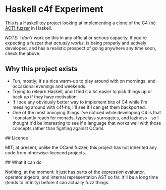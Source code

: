 # Haskell c4f Experiment

This is a Haskell toy project looking at implementing a clone of the
[C4 (né ACT) fuzzer](https://github.com/MattWindsor91/act) in Haskell.

*NOTE:* I _don't_ work on this in any official or serious capacity.
If you're expecting a fuzzer that _actually works_, is being properly and
actively developed, and has a realistic prospect of going anywhere any time
soon, check the above.

## Why this project exists

- Fun, mostly; it's a nice warm-up to play around with on mornings, and
  occasional evenings and weekends.
- Trying to relearn Haskell, and I find it a lot easier to pick things up
  or back up if they have motivation.
- If I see any obviously better way to implement bits of C4 while I'm messing
  around with c4f-hs, I'll see if I can get them backported.
- One of the most annoying things I've noticed while developing C4 is that
  I constantly reach for monads, typeclass surrogates, and laziness - so I
  thought it'd be interesting to see if a language that works well with those
  concepts rather than fighting against OCaml.

## Licence

MIT; at present, unlike the OCaml fuzzer, this project has not inherited any
code from otherwise-licenced projects.

## What it can do

Nothing, at the moment: it just has parts of the expression evaluator, operator
algebra, and internal representation AST so far.  It'll be a long time (tends
to infinity) before it can actually fuzz things.

